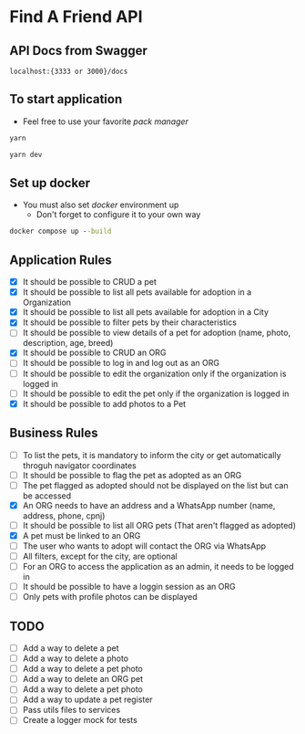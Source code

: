 # Find A Friend API

## API Docs from Swagger

`localhost:{3333 or 3000}/docs`

## To start application

- Feel free to use your favorite *pack manager*

```cmd
yarn

yarn dev
```

## Set up docker

- You must also set *docker* environment up
  - Don't forget to configure it to your own way

```cmd
docker compose up --build
````

## Application Rules

- [X] It should be possible to CRUD a pet
- [X] It should be possible to list all pets available for adoption in a Organization
- [X] It should be possible to list all pets available for adoption in a City
- [X] It should be possible to filter pets by their characteristics
- [ ] It should be possible to view details of a pet for adoption (name, photo, description, age, breed)
- [X] It should be possible to CRUD an ORG
- [ ] It should be possible to log in and log out as an ORG
- [ ] It should be possible to edit the organization only if the organization is logged in
- [ ] It should be possible to edit the pet only if the organization is logged in
- [X] It should be possible to add photos to a Pet
<!-- - [ ] It should not be possible delete a register, only deactivate it -->
<!-- - [ ] It should be possible to processs Pet photo to webp through RBMQ system -->

## Business Rules

- [ ] To list the pets, it is mandatory to inform the city or get automatically throguh navigator coordinates
- [ ] It should be possible to flag the pet as adopted as an ORG
- [ ] The pet flagged as adopted should not be displayed on the list but can be accessed
- [X] An ORG needs to have an address and a WhatsApp number (name, address, phone, cpnj)
- [ ] It should be possible to list all ORG pets (That aren't flagged as adopted)
- [X] A pet must be linked to an ORG
- [ ] The user who wants to adopt will contact the ORG via WhatsApp  
- [ ] All filters, except for the city, are optional
- [ ] For an ORG to access the application as an admin, it needs to be logged in
- [ ] It should be possible to have a loggin session as an ORG
- [ ] Only pets with profile photos can be displayed

## TODO

- [ ] Add a way to delete a pet
- [ ] Add a way to delete a photo
- [ ] Add a way to delete a pet photo
- [ ] Add a way to delete an ORG pet
- [ ] Add a way to delete a pet photo
- [ ] Add a way to update a pet register
- [ ] Pass utils files to services
- [ ] Create a logger mock for tests
